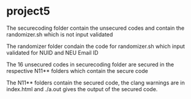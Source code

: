 # project5

The securecoding folder contain the unsecured codes and contain the randomizer.sh which is not input validated 

The randomizer folder condain the code for randomizer.sh which input validated for NUID and NEU Email ID

The 16 unsecured codes in securecoding folder are secured in the respective N11** folders which contain the secure code 

The N11** folders contain the secured code, the clang warnings are in index.html and ./a.out gives the output of the secured code. 
